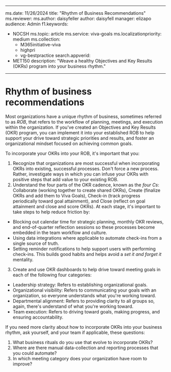 
---
ms.date: 11/26/2024
title: "Rhythm of Business Recommendations"
ms.reviewer: 
ms.author: daisyfeller
author: daisyfell
manager: elizapo
audience: Admin
f1.keywords:
- NOCSH
ms.topic: article
ms.service: viva-goals
ms.localizationpriority: medium
ms.collection:
  - M365initiative-viva
  - highpri
  - vg-bestpractice
search.appverid:
- MET150
description: "Weave a healthy Objectives and Key Results (OKRs) program into your business rhythm."
---

# Rhythm of business recommendations

Most organizations have a unique rhythm of business, sometimes referred to as *ROB*, that refers to the workflow of planning, meetings, and execution within the organization. If you've created an Objectives and Key Results (OKR) program, you can implement it into your established ROB to help support your drive toward strategic priorities and results, and foster an organizational mindset focused on achieving common goals.

To incorporate your OKRs into your ROB, it's important that you: 

1. Recognize that organizations are most successful when incorporating OKRs into existing, successful processes. Don't force a new process. Rather, investigate ways in which you can infuse your OKRs with positive steps that add value to your existing ROB. 
2. Understand the four parts of the OKR cadence, known as the *four Cs*: Collaborate (working together to create shared OKRs), Create (finalize OKRs and add them to Viva Goals), Check-in (track progress periodically toward goal attainment), and Close (reflect on goal attainment and close and score OKRs). At each stage, it's important to take steps to help reduce friction by:
 - Blocking out calendar time for strategic planning, monthly OKR reviews, and end-of-quarter reflection sessions so these processes become embedded in the team workflow and culture.
 - Using data integrations where applicable to automate check-ins from a single source of truth.
 - Setting reminder notifications to help support users with performing check-ins. This builds good habits and helps avoid a *set it and forget it* mentality. 
3. Create and use OKR dashboards to help drive toward meeting goals in each of the following four categories:
 - Leadership strategy: Refers to establishing organizational goals. 
 - Organizational visibility: Refers to communicating your goals with an organization, so everyone understands what you're working toward.
 - Departmental alignment: Refers to providing clarity to all groups so, again, there's understand of what you're working toward.
 - Team execution: Refers to driving toward goals, making progress, and ensuring accountability. 

If you need more clarity about how to incorporate OKRs into your business rhythm, ask yourself, and your team if applicable, these questions: 

1. What business rituals do you use that evolve to incorporate OKRs? 
1. Where are there manual data-collection and reporting processes that you could automate? 
1. In which meeting category does your organization have room to improve?  
